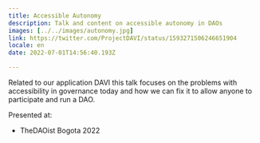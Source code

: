 ```yaml
---
title: Accessible Autonomy
description: Talk and content on accessible autonomy in DAOs
images: [../../images/autonomy.jpg]
link: https://twitter.com/ProjectDAVI/status/1593271506246651904
locale: en
date: 2022-07-01T14:56:40.193Z

---
```

Related to our application DAVI this talk focuses on the problems with accessibility in governance today and how we can fix it to allow anyone to participate and run a DAO.


Presented at:
- TheDAOist Bogota 2022